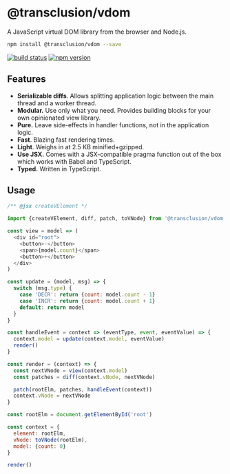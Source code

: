 # @transclusion/vdom

A JavaScript virtual DOM library from the browser and Node.js.

```sh
npm install @transclusion/vdom --save
```

[![build status](https://img.shields.io/travis/transclusion/vdom/master.svg?style=flat-square)](https://travis-ci.org/transclusion/vdom)
[![npm version](https://img.shields.io/npm/v/@transclusion/vdom.svg?style=flat-square)](https://www.npmjs.com/package/@transclusion/vdom)

## Features

* **Serializable diffs**. Allows splitting application logic between the main thread and a worker thread.
* **Modular.** Use only what you need. Provides building blocks for your own opinionated view library.
* **Pure.** Leave side-effects in handler functions, not in the application logic.
* **Fast**. Blazing fast rendering times.
* **Light**. Weighs in at 2.5 KB minified+gzipped.
* **Use JSX.** Comes with a JSX-compatible pragma function out of the box which works with Babel and TypeScript.
* **Typed.** Written in TypeScript.

## Usage

```js
/** @jsx createVElement */

import {createVElement, diff, patch, toVNode} from '@transclusion/vdom'

const view = model => (
  <div id="root">
    <button>-</button>
    <span>{model.count}</span>
    <button>+</button>
  </div>
)

const update = (model, msg) => {
  switch (msg.type) {
    case 'DECR': return {count: model.count - 1}
    case 'INCR': return {count: model.count + 1}
    default: return model
  }
}

const handleEvent = context => (eventType, event, eventValue) => {
  context.model = update(context.model, eventValue)
  render()
}

const render = (context) => {
  const nextVNode = view(context.model)
  const patches = diff(context.vNode, nextVNode)

  patch(rootElm, patches, handleEvent(context))
  context.vNode = nextVNode
}

const rootElm = document.getElementById('root')

const context = {
  element: rootElm,
  vNode: toVNode(rootElm),
  model: {count: 0}
}

render()
```
